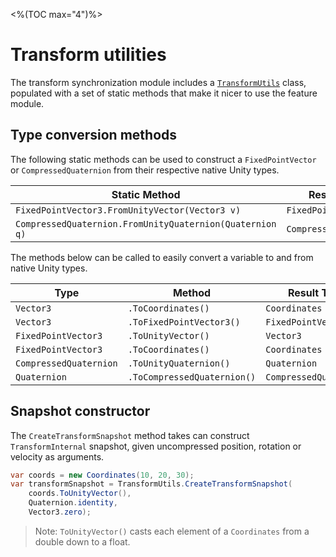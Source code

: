 <%(TOC max="4")%>

# Transform utilities

The transform synchronization module includes a [`TransformUtils`]({{urlRoot}}/api/transform-synchronization/transform-utils) class, populated with a set of static methods that make it nicer to use the feature module.

## Type conversion methods

The following static methods can be used to construct a `FixedPointVector` or `CompressedQuaternion` from their respective native Unity types.

| Static Method                                            | Result Type            |
|----------------------------------------------------------|------------------------|
| `FixedPointVector3.FromUnityVector(Vector3 v)`           | `FixedPointVector3`    |
| `CompressedQuaternion.FromUnityQuaternion(Quaternion q)` | `CompressedQuaternion` |

The methods below can be called to easily convert a variable to and from native Unity types.

| Type                   | Method                      | Result Type            |
|------------------------|-----------------------------|------------------------|
| `Vector3`              | `.ToCoordinates()`          | `Coordinates`          |
| `Vector3`              | `.ToFixedPointVector3()`    | `FixedPointVector3`    |
| `FixedPointVector3`    | `.ToUnityVector()`          | `Vector3`              |
| `FixedPointVector3`    | `.ToCoordinates()`          | `Coordinates`          |
| `CompressedQuaternion` | `.ToUnityQuaternion()`      | `Quaternion`           |
| `Quaternion`           | `.ToCompressedQuaternion()` | `CompressedQuaternion` |

## Snapshot constructor

The `CreateTransformSnapshot` method takes can construct `TransformInternal` snapshot, given uncompressed position, rotation or velocity as arguments.

```csharp
var coords = new Coordinates(10, 20, 30);
var transformSnapshot = TransformUtils.CreateTransformSnapshot(
    coords.ToUnityVector(),
    Quaternion.identity,
    Vector3.zero);
```

> Note: `ToUnityVector()` casts each element of a `Coordinates` from a double down to a float.
